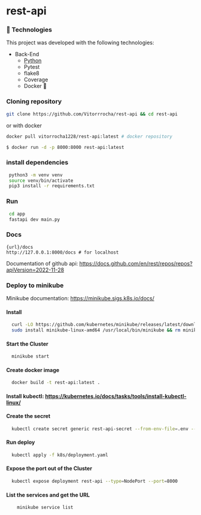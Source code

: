 # rest-api

### 🚀 Technologies

This project was developed with the following technologies:

- Back-End
  - [Python](https://www.python.org/)
  - Pytest
  - flake8
  - Coverage
  - Docker 🐋


### Cloning repository

```bash
git clone https://github.com/Vitorrrocha/rest-api && cd rest-api
```
or with docker
```bash
docker pull vitorrocha1228/rest-api:latest # docker repository

$ docker run -d -p 8000:8000 rest-api:latest
```

### install dependencies
 ```bash
  python3 -m venv venv
  source venv/bin/activate
  pip3 install -r requirements.txt
  ```

### Run

 ```bash
  cd app
  fastapi dev main.py
  ```

### Docs
    {url}/docs
    http://127.0.0.1:8000/docs # for localhost

  Documentation of github api:
  https://docs.github.com/en/rest/repos/repos?apiVersion=2022-11-28


### Deploy to minikube

  Minikube documentation: https://minikube.sigs.k8s.io/docs/

  #### Install
  ```bash
    curl -LO https://github.com/kubernetes/minikube/releases/latest/download/minikube-linux-amd64
    sudo install minikube-linux-amd64 /usr/local/bin/minikube && rm minikube-linux-amd64
  ```

  #### Start the Cluster
  ```bash
    minikube start
  ```

  #### Create docker image
  ```bash
    docker build -t rest-api:latest .
  ```

  #### Install kubectl: https://kubernetes.io/docs/tasks/tools/install-kubectl-linux/

  #### Create the secret
  ```bash
    kubectl create secret generic rest-api-secret --from-env-file=.env --dry-run=client -o yaml | kubectl apply -f -
  ```

  #### Run deploy
  ```bash
    kubectl apply -f k8s/deployment.yaml
  ```

#### Expose the port out of the Cluster
  ```bash
    kubectl expose deployment rest-api --type=NodePort --port=8000
  ```
  
#### List the services and get the URL
```bash
    minikube service list
  ```
